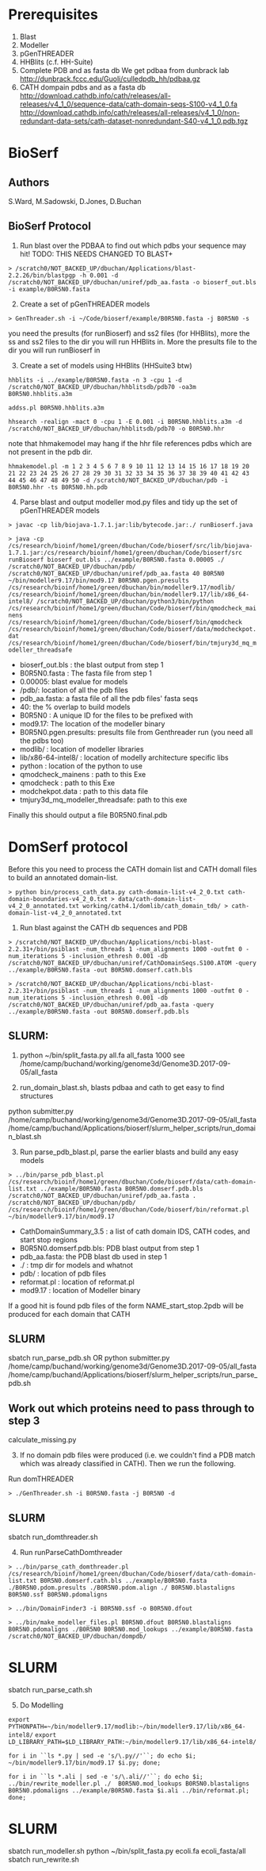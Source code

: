 # Prerequisites

1. Blast
2. Modeller
3. pGenTHREADER
4. HHBlits (c.f. HH-Suite)
5. Complete PDB and as fasta db
      We get pdbaa from dunbrack lab
      http://dunbrack.fccc.edu/Guoli/culledpdb_hh/pdbaa.gz
6. CATH dompain pdbs and as a fasta db
    http://download.cathdb.info/cath/releases/all-releases/v4_1_0/sequence-data/cath-domain-seqs-S100-v4_1_0.fa
    http://download.cathdb.info/cath/releases/all-releases/v4_1_0/non-redundant-data-sets/cath-dataset-nonredundant-S40-v4_1_0.pdb.tgz


# BioSerf

## Authors

S.Ward, M.Sadowski, D.Jones, D.Buchan

## BioSerf Protocol

1. Run blast over the PDBAA to find out which pdbs your sequence may hit!
TODO: THIS NEEDS CHANGED TO BLAST+

`> /scratch0/NOT_BACKED_UP/dbuchan/Applications/blast-2.2.26/bin/blastpgp -h 0.001 -d /scratch0/NOT_BACKED_UP/dbuchan/uniref/pdb_aa.fasta -o bioserf_out.bls -i example/B0R5N0.fasta`

2. Create a set of pGenTHREADER models

`> GenThreader.sh -i ~/Code/bioserf/example/B0R5N0.fasta -j B0R5N0 -s`

you need the presults (for runBioserf) and ss2 files (for HHBlits), more the ss and ss2 files to the
dir you will run HHBlits in. More the presults file to the dir you will run runBioserf in

3. Create a set of models using HHBlits (HHSuite3 btw)

`hhblits -i ../example/B0R5N0.fasta -n 3 -cpu 1 -d /scratch0/NOT_BACKED_UP/dbuchan/hhblitsdb/pdb70 -oa3m B0R5N0.hhblits.a3m`

`addss.pl B0R5N0.hhblits.a3m`

`hhsearch -realign -mact 0 -cpu 1 -E 0.001 -i B0R5N0.hhblits.a3m -d /scratch0/NOT_BACKED_UP/dbuchan/hhblitsdb/pdb70 -o B0R5N0.hhr`

note that hhmakemodel may hang if the hhr file references pdbs which are not present in the
pdb dir.

`hhmakemodel.pl -m 1 2 3 4 5 6 7 8 9 10 11 12 13 14 15 16 17 18 19 20 21 22 23 24 25 26 27 28 29 30 31 32 33 34 35 36 37 38 39 40 41 42 43 44 45 46 47 48 49 50 -d /scratch0/NOT_BACKED_UP/dbuchan/pdb -i B0R5N0.hhr -ts B0R5N0.hh.pdb`

4. Parse blast and output modeller mod.py files and tidy up the set of pGenTHREADER models

`> javac -cp lib/biojava-1.7.1.jar:lib/bytecode.jar:./ runBioserf.java`

`> java -cp /cs/research/bioinf/home1/green/dbuchan/Code/bioserf/src/lib/biojava-1.7.1.jar:/cs/research/bioinf/home1/green/dbuchan/Code/bioserf/src runBioserf bioserf_out.bls ../example/B0R5N0.fasta 0.00005 ./ /scratch0/NOT_BACKED_UP/dbuchan/pdb/ /scratch0/NOT_BACKED_UP/dbuchan/uniref/pdb_aa.fasta 40 B0R5N0 ~/bin/modeller9.17/bin/mod9.17 B0R5N0.pgen.presults /cs/research/bioinf/home1/green/dbuchan/bin/modeller9.17/modlib/ /cs/research/bioinf/home1/green/dbuchan/bin/modeller9.17/lib/x86_64-intel8/ /scratch0/NOT_BACKED_UP/dbuchan/python3/bin/python /cs/research/bioinf/home1/green/dbuchan/Code/bioserf/bin/qmodcheck_mainens /cs/research/bioinf/home1/green/dbuchan/Code/bioserf/bin/qmodcheck /cs/research/bioinf/home1/green/dbuchan/Code/bioserf/data/modcheckpot.dat /cs/research/bioinf/home1/green/dbuchan/Code/bioserf/bin/tmjury3d_mq_modeller_threadsafe`

* bioserf_out.bls : the blast output from step 1
* B0R5N0.fasta : The fasta file from step 1
* 0.00005: blast evalue for models
* /pdb/: location of all the pdb files
* pdb_aa.fasta: a fasta file of all the pdb files' fasta seqs
* 40: the % overlap to build models
* B0R5N0 : A unique ID for the files to be prefixed with
* mod9.17: The location of the modeller binary  
* B0R5N0.pgen.presults: presults file from Genthreader run (you need all the pdbs too)
* modlib/ : location of modeller libraries
* lib/x86-64-intel8/ : location of modelly architecture specific libs
* python : location of the python to use
* qmodcheck_mainens : path to this Exe
* qmodcheck : path to this Exe
* modchekpot.data : path to this data file
* tmjury3d_mq_modeller_threadsafe: path to this exe

Finally this should output a file
B0R5N0.final.pdb

# DomSerf protocol

Before this you need to process the CATH domain list and CATH domall files to
build an annotated domain-list.

`> python bin/process_cath_data.py cath-domain-list-v4_2_0.txt cath-domain-boundaries-v4_2_0.txt > data/cath-domain-list-v4_2_0_annotated.txt working/cath4.1/domlib/cath_domain_tdb/ > cath-domain-list-v4_2_0_annotated.txt`

1. Run blast against the CATH db sequences and PDB

`> /scratch0/NOT_BACKED_UP/dbuchan/Applications/ncbi-blast-2.2.31+/bin/psiblast -num_threads 1 -num_alignments 1000 -outfmt 0 -num_iterations 5 -inclusion_ethresh 0.001 -db /scratch0/NOT_BACKED_UP/dbuchan/uniref/CathDomainSeqs.S100.ATOM -query ../example/B0R5N0.fasta -out B0R5N0.domserf.cath.bls`

`> /scratch0/NOT_BACKED_UP/dbuchan/Applications/ncbi-blast-2.2.31+/bin/psiblast -num_threads 1 -num_alignments 1000 -outfmt 0 -num_iterations 5 -inclusion_ethresh 0.001 -db /scratch0/NOT_BACKED_UP/dbuchan/uniref/pdb_aa.fasta -query ../example/B0R5N0.fasta -out B0R5N0.domserf.pdb.bls`

## SLURM:

1. python ~/bin/split_fasta.py all.fa all_fasta 1000
see /home/camp/buchand/working/genome3d/Genome3D.2017-09-05/all_fasta

2. run_domain_blast.sh, blasts pdbaa and cath to get easy to find structures

python submitter.py /home/camp/buchand/working/genome3d/Genome3D.2017-09-05/all_fasta /home/camp/buchand/Applications/bioserf/slurm_helper_scripts/run_domain_blast.sh


3. Run parse_pdb_blast.pl, parse the earlier blasts and build any easy models

`> ../bin/parse_pdb_blast.pl /cs/research/bioinf/home1/green/dbuchan/Code/bioserf/data/cath-domain-list.txt ../example/B0R5N0.fasta B0R5N0.domserf.pdb.bls /scratch0/NOT_BACKED_UP/dbuchan/uniref/pdb_aa.fasta . /scratch0/NOT_BACKED_UP/dbuchan/pdb/ /cs/research/bioinf/home1/green/dbuchan/Code/bioserf/bin/reformat.pl ~/bin/modeller9.17/bin/mod9.17`

* CathDomainSummary_3.5 :  a list of cath domain IDS, CATH codes, and start stop regions
* B0R5N0.domserf.pdb.bls: PDB blast output from step 1
* pdb_aa.fasta: the PDB blast db used in step 1
* ./ : tmp dir for models and whatnot
* pdb/ : location of pdb files
* reformat.pl : location of reformat.pl
* mod9.17 : location of Modeller binary

If a good hit is found pdb files of the form NAME_start_stop.2pdb will be produced for each domain that CATH

## SLURM

sbatch run_parse_pdb.sh
OR
python submitter.py /home/camp/buchand/working/genome3d/Genome3D.2017-09-05/all_fasta /home/camp/buchand/Applications/bioserf/slurm_helper_scripts/run_parse_pdb.sh

## Work out which proteins need to pass through to step 3
calculate_missing.py

3. If no domain pdb files were produced (i.e. we couldn't find a PDB match which was already classified in CATH). Then we run the following.

Run domTHREADER

`> ./GenThreader.sh -i B0R5N0.fasta -j B0R5N0 -d`

## SLURM
sbatch run_domthreader.sh

4. Run runParseCathDomthreader

`> ../bin/parse_cath_domthreader.pl /cs/research/bioinf/home1/green/dbuchan/Code/bioserf/data/cath-domain-list.txt B0R5N0.domserf.cath.bls ../example/B0R5N0.fasta ./B0R5N0.pdom.presults ./B0R5N0.pdom.align ./ B0R5N0.blastaligns B0R5N0.ssf B0R5N0.pdomaligns`

`> ../bin/DomainFinder3 -i B0R5N0.ssf -o B0R5N0.dfout`

`> ../bin/make_modeller_files.pl B0R5N0.dfout B0R5N0.blastaligns B0R5N0.pdomaligns ./B0R5N0 B0R5N0.mod_lookups ../example/B0R5N0.fasta /scratch0/NOT_BACKED_UP/dbuchan/dompdb/`

# SLURM
sbatch run_parse_cath.sh

5. Do Modelling

`export PYTHONPATH=~/bin/modeller9.17/modlib:~/bin/modeller9.17/lib/x86_64-intel8/`
`export LD_LIBRARY_PATH=$LD_LIBRARY_PATH:~/bin/modeller9.17/lib/x86_64-intel8/`

`for i in ``ls *.py | sed -e 's/\.py//'``; do echo $i; ~/bin/modeller9.17/bin/mod9.17 $i.py; done;`

`for i in ``ls *.ali | sed -e 's/\.ali//'``; do echo $i; ../bin/rewrite_modeller.pl ./  B0R5N0.mod_lookups B0R5N0.blastaligns B0R5N0.pdomaligns ../example/B0R5N0.fasta $i.ali ../bin/reformat.pl; done;`

# SLURM
sbatch run_modeller.sh
python ~/bin/split_fasta.py ecoli.fa ecoli_fasta/all
sbatch run_rewrite.sh
